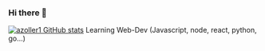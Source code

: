 ### Hi there 👋

[![azoller1 GitHub stats](https://github-readme-stats.vercel.app/api?username=azoller1&show_icons=true&theme=react)](https://github.com/anuraghazra/github-readme-stats)
Learning Web-Dev (Javascript, node, react, python, go...)
